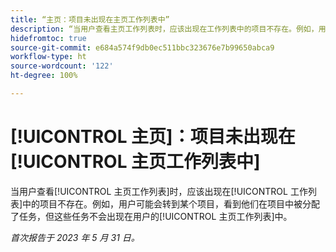 ```yaml
---
title: “主页：项目未出现在主页工作列表中”
description: “当用户查看主页工作列表时，应该出现在工作列表中的项目不存在。例如，用户可能会转到某个项目，看到他们在项目中被分配了任务，但这些任务不会出现在用户的“主页工作列表”中。”
hidefromtoc: true
source-git-commit: e684a574f9db0ec511bbc323676e7b99650abca9
workflow-type: ht
source-wordcount: '122'
ht-degree: 100%

---
```



# [!UICONTROL 主页]：项目未出现在[!UICONTROL 主页工作列表中]

当用户查看[!UICONTROL 主页工作列表]时，应该出现在[!UICONTROL 工作列表]中的项目不存在。例如，用户可能会转到某个项目，看到他们在项目中被分配了任务，但这些任务不会出现在用户的[!UICONTROL 主页工作列表]中。

_首次报告于 2023 年 5 月 31 日。_

